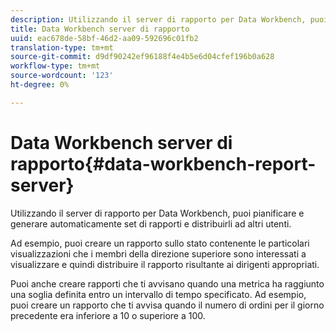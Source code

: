 ```yaml
---
description: Utilizzando il server di rapporto per Data Workbench, puoi pianificare e generare automaticamente set di rapporti e distribuirli ad altri utenti.
title: Data Workbench server di rapporto
uuid: eac678de-58bf-46d2-aa09-592696c01fb2
translation-type: tm+mt
source-git-commit: d9df90242ef96188f4e4b5e6d04cfef196b0a628
workflow-type: tm+mt
source-wordcount: '123'
ht-degree: 0%

---
```



# Data Workbench server di rapporto{#data-workbench-report-server}

Utilizzando il server di rapporto per Data Workbench, puoi pianificare e generare automaticamente set di rapporti e distribuirli ad altri utenti.

Ad esempio, puoi creare un rapporto sullo stato contenente le particolari visualizzazioni che i membri della direzione superiore sono interessati a visualizzare e quindi distribuire il rapporto risultante ai dirigenti appropriati.

Puoi anche creare rapporti che ti avvisano quando una metrica ha raggiunto una soglia definita entro un intervallo di tempo specificato. Ad esempio, puoi creare un rapporto che ti avvisa quando il numero di ordini per il giorno precedente era inferiore a 10 o superiore a 100.
